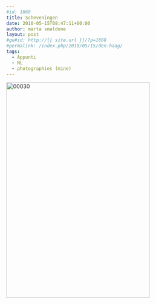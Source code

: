 ```yaml
---
#id: 1668
title: Scheveningen
date: 2010-05-15T08:47:11+00:00
author: marta smaldone
layout: post
#gu#id: http://{{ site.url }}/?p=1668
#permalink: /index.php/2010/05/15/den-haag/
tags:
  - Appunti
  - NL
  - photographies (mine)
---
```

<img class="aligncenter size-full wp-image-3590" src="{{ site.url }}/images/uploads/2010/05/00030-1.jpg" alt="00030" width="379" height="567" srcset="{{ site.url }}/images/uploads/2010/05/00030-1.jpg 379w, {{ site.url }}/images/uploads/2010/05/00030-1-201x300.jpg 201w" sizes="(max-width: 379px) 100vw, 379px" />